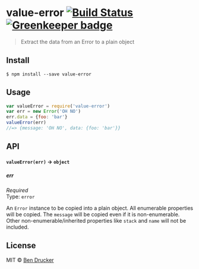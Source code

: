 # value-error [![Build Status](https://travis-ci.org/bendrucker/value-error.svg?branch=master)](https://travis-ci.org/bendrucker/value-error) [![Greenkeeper badge](https://badges.greenkeeper.io/bendrucker/value-error.svg)](https://greenkeeper.io/)

> Extract the data from an Error to a plain object


## Install

```
$ npm install --save value-error
```


## Usage

```js
var valueError = require('value-error')
var err = new Error('OH NO')
err.data = {foo: 'bar'}
valueError(err)
//=> {message: 'OH NO', data: {foo: 'bar'}}
```

## API

#### `valueError(err)` -> `object`

##### err

*Required*  
Type: `error`

An `Error` instance to be copied into a plain object. All enumerable properties will be copied. The `message` will be copied even if it is non-enumerable. Other non-enumerable/inherited properties like `stack` and `name` will not be included. 


## License

MIT © [Ben Drucker](http://bendrucker.me)
